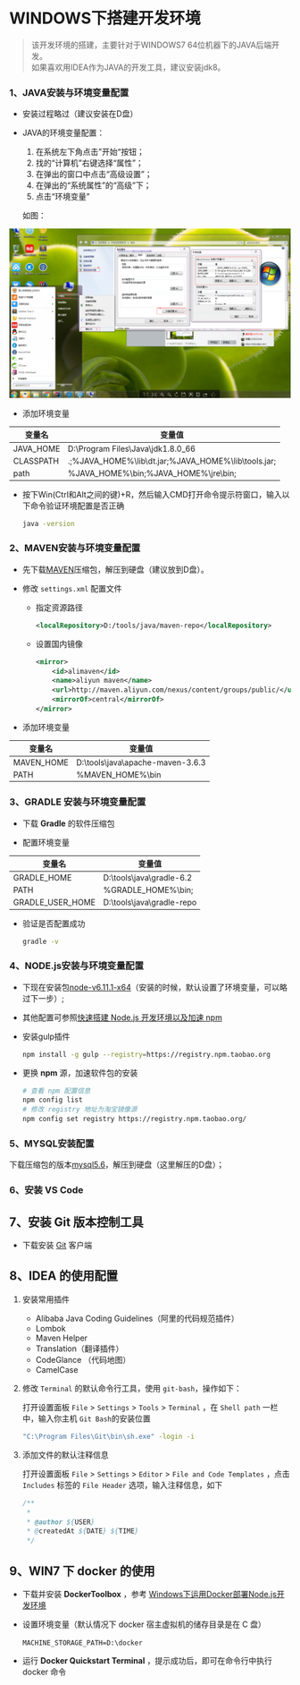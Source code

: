 # WINDOWS下搭建开发环境

>该开发环境的搭建，主要针对于WINDOWS7 64位机器下的JAVA后端开发。<br>
>如果喜欢用IDEA作为JAVA的开发工具，建议安装jdk8。

### 1、JAVA安装与环境变量配置

* 安装过程略过（建议安装在D盘）
* JAVA的环境变量配置：

  1. 在系统左下角点击”开始“按钮；
  2. 找的“计算机”右键选择“属性”；
  3. 在弹出的窗口中点击“高级设置”；
  4. 在弹出的“系统属性”的“高级”下；
  5. 点击“环境变量”
  
  
    如图：

![设置windows环境变量](../assets/imgs/win_env_var.png)

* 添加环境变量

| 变量名           | 变量值                    |
| ---------------- | ------------------------- |
|    JAVA_HOME  |   D:\Program Files\Java\jdk1.8.0_66  |
|    CLASSPATH  |   .;%JAVA_HOME%\lib\dt.jar;%JAVA_HOME%\lib\tools.jar;  |
|    path    |  %JAVA_HOME%\bin;%JAVA_HOME%\jre\bin;  |

* 按下Win(Ctrl和Alt之间的键)+R，然后输入CMD打开命令提示符窗口，输入以下命令验证环境配置是否正确

    ```bash
    java -version
    ```

### 2、MAVEN安装与环境变量配置

* 先下载[MAVEN](http://maven.apache.org/download.cgi)压缩包，解压到硬盘（建议放到D盘）。

* 修改 `settings.xml` 配置文件

  * 指定资源路径

    ```xml
    <localRepository>D:/tools/java/maven-repo</localRepository>
    ```

  * 设置国内镜像

    ```xml
    <mirror>
        <id>alimaven</id>
        <name>aliyun maven</name>
        <url>http://maven.aliyun.com/nexus/content/groups/public/</url>
        <mirrorOf>central</mirrorOf>
    </mirror>
    ```

* 添加环境变量

| 变量名           | 变量值                    |
| --------------- | ------------------------ |
| MAVEN_HOME |  D:\tools\java\apache-maven-3.6.3  |
| PATH       | %MAVEN_HOME%\bin  |

### 3、GRADLE 安装与环境变量配置

* 下载 <a herf="https://gradle.org/releases/" target="_blank">**Gradle**</a> 的软件压缩包

* 配置环境变量


| 变量名           | 变量值                    |
| ---------------- | ------------------------- |
| GRADLE_HOME      | D:\tools\java\gradle-6.2  |
| PATH             | %GRADLE_HOME%\bin;        |
| GRADLE_USER_HOME | D:\tools\java\gradle-repo |

  * 验证是否配置成功
  
    ```bash
    gradle -v
    ```

### 4、NODE.js安装与环境变量配置

* 下现在安装包[node-v6.11.1-x64](https://nodejs.org/dist/v6.11.1/node-v6.11.1-x64.msi)（安装的时候，默认设置了环境变量，可以略过下一步）;
* 其他配置可参照[快速搭建 Node.js 开发环境以及加速 npm](https://cnodejs.org/topic/5338c5db7cbade005b023c98)

* 安装gulp插件

  ```bash
  npm install -g gulp --registry=https://registry.npm.taobao.org
  ```

* 更换 **npm** 源，加速软件包的安装

  ```bash
  # 查看 npm 配置信息
  npm config list
  # 修改 registry 地址为淘宝镜像源
  npm config set registry https://registry.npm.taobao.org/
  ```

### 5、MYSQL安装配置

下载压缩包的版本[mysql5.6]()，解压到硬盘（这里解压的D盘）；

### 6、安装 VS Code



## 7、安装 Git 版本控制工具

* 下载安装 [Git](https://git-scm.com/download/win) 客户端

## 8、IDEA 的使用配置

1. 安装常用插件

   * Alibaba Java Coding Guidelines（阿里的代码规范插件）
   * Lombok
   * Maven Helper
   * Translation（翻译插件）
   * CodeGlance （代码地图）
   * CamelCase

2. 修改 `Terminal` 的默认命令行工具，使用 `git-bash`，操作如下：

   打开设置面板 `File` > `Settings` > `Tools` > `Terminal` ，在 `Shell path` 一栏中，输入你主机 `Git Bash`的安装位置 

   ```bash
   "C:\Program Files\Git\bin\sh.exe" -login -i
   ```

3. 添加文件的默认注释信息

   打开设置面板 `File` > `Settings` > `Editor` > `File and Code Templates` ，点击 `Includes` 标签的 `File Header` 选项，输入注释信息，如下

   ```java
   /**
    * 
    * @author ${USER}
    * @createdAt ${DATE} ${TIME}
    */
   ```

   

## 9、WIN7 下 docker 的使用

* 下载并安装 **DockerToolbox** ，参考 [Windows下运用Docker部署Node.js开发环境](https://segmentfault.com/a/1190000007955073)

* 设置环境变量（默认情况下 docker 宿主虚拟机的储存目录是在 C 盘）

  `MACHINE_STORAGE_PATH=D:\docker`

* 运行 **Docker Quickstart Terminal** ，提示成功后，即可在命令行中执行 docker 命令